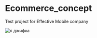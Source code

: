 # Ecommerce_concept

Test project for Effective Mobile company

<img src="https://media.giphy.com/media/U0YFtffex8KA0o8JiO/giphy.gif" alt="я джифка"> 
